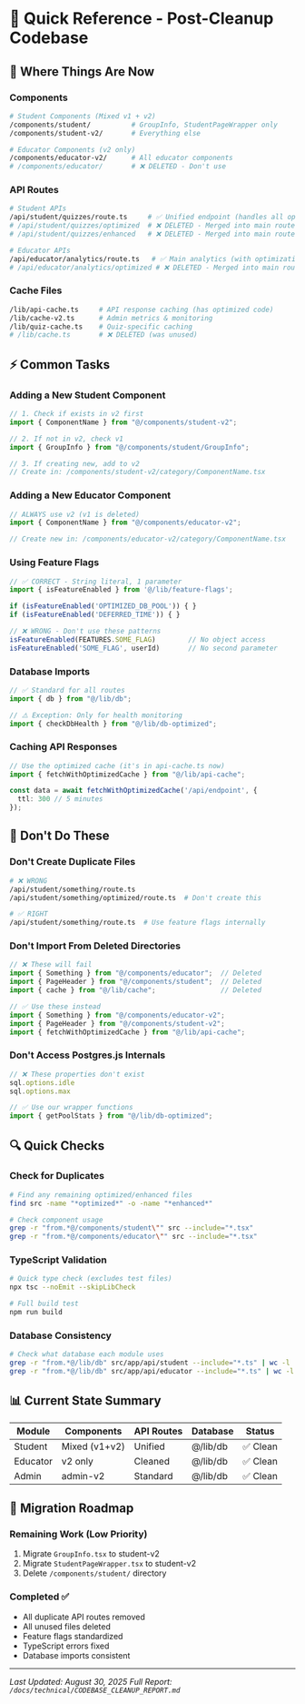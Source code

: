 # 🚀 Quick Reference - Post-Cleanup Codebase

## 📁 Where Things Are Now

### Components
```bash
# Student Components (Mixed v1 + v2)
/components/student/          # GroupInfo, StudentPageWrapper only
/components/student-v2/       # Everything else

# Educator Components (v2 only) 
/components/educator-v2/      # All educator components
# /components/educator/       # ❌ DELETED - Don't use
```

### API Routes
```bash
# Student APIs
/api/student/quizzes/route.ts     # ✅ Unified endpoint (handles all optimizations)
# /api/student/quizzes/optimized  # ❌ DELETED - Merged into main route
# /api/student/quizzes/enhanced   # ❌ DELETED - Merged into main route

# Educator APIs
/api/educator/analytics/route.ts   # ✅ Main analytics (with optimizations)
# /api/educator/analytics/optimized # ❌ DELETED - Merged into main route
```

### Cache Files
```bash
/lib/api-cache.ts     # API response caching (has optimized code)
/lib/cache-v2.ts      # Admin metrics & monitoring
/lib/quiz-cache.ts    # Quiz-specific caching
# /lib/cache.ts       # ❌ DELETED (was unused)
```

## ⚡ Common Tasks

### Adding a New Student Component
```typescript
// 1. Check if exists in v2 first
import { ComponentName } from "@/components/student-v2";

// 2. If not in v2, check v1
import { GroupInfo } from "@/components/student/GroupInfo";

// 3. If creating new, add to v2
// Create in: /components/student-v2/category/ComponentName.tsx
```

### Adding a New Educator Component
```typescript
// ALWAYS use v2 (v1 is deleted)
import { ComponentName } from "@/components/educator-v2";

// Create new in: /components/educator-v2/category/ComponentName.tsx
```

### Using Feature Flags
```typescript
// ✅ CORRECT - String literal, 1 parameter
import { isFeatureEnabled } from '@/lib/feature-flags';

if (isFeatureEnabled('OPTIMIZED_DB_POOL')) { }
if (isFeatureEnabled('DEFERRED_TIME')) { }

// ❌ WRONG - Don't use these patterns
isFeatureEnabled(FEATURES.SOME_FLAG)        // No object access
isFeatureEnabled('SOME_FLAG', userId)       // No second parameter
```

### Database Imports
```typescript
// ✅ Standard for all routes
import { db } from "@/lib/db";

// ⚠️ Exception: Only for health monitoring
import { checkDbHealth } from "@/lib/db-optimized";
```

### Caching API Responses
```typescript
// Use the optimized cache (it's in api-cache.ts now)
import { fetchWithOptimizedCache } from "@/lib/api-cache";

const data = await fetchWithOptimizedCache('/api/endpoint', {
  ttl: 300 // 5 minutes
});
```

## 🚫 Don't Do These

### Don't Create Duplicate Files
```bash
# ❌ WRONG
/api/student/something/route.ts
/api/student/something/optimized/route.ts  # Don't create this

# ✅ RIGHT
/api/student/something/route.ts  # Use feature flags internally
```

### Don't Import From Deleted Directories
```typescript
// ❌ These will fail
import { Something } from "@/components/educator";  // Deleted
import { PageHeader } from "@/components/student";  // Deleted
import { cache } from "@/lib/cache";                // Deleted

// ✅ Use these instead
import { Something } from "@/components/educator-v2";
import { PageHeader } from "@/components/student-v2";
import { fetchWithOptimizedCache } from "@/lib/api-cache";
```

### Don't Access Postgres.js Internals
```typescript
// ❌ These properties don't exist
sql.options.idle
sql.options.max

// ✅ Use our wrapper functions
import { getPoolStats } from "@/lib/db-optimized";
```

## 🔍 Quick Checks

### Check for Duplicates
```bash
# Find any remaining optimized/enhanced files
find src -name "*optimized*" -o -name "*enhanced*"

# Check component usage
grep -r "from.*@/components/student\"" src --include="*.tsx"
grep -r "from.*@/components/educator\"" src --include="*.tsx"
```

### TypeScript Validation
```bash
# Quick type check (excludes test files)
npx tsc --noEmit --skipLibCheck

# Full build test
npm run build
```

### Database Consistency
```bash
# Check what database each module uses
grep -r "from.*@/lib/db" src/app/api/student --include="*.ts" | wc -l
grep -r "from.*@/lib/db" src/app/api/educator --include="*.ts" | wc -l
```

## 📊 Current State Summary

| Module | Components | API Routes | Database | Status |
|--------|------------|------------|----------|--------|
| Student | Mixed (v1+v2) | Unified | @/lib/db | ✅ Clean |
| Educator | v2 only | Cleaned | @/lib/db | ✅ Clean |
| Admin | admin-v2 | Standard | @/lib/db | ✅ Clean |

## 🎯 Migration Roadmap

### Remaining Work (Low Priority)
1. Migrate `GroupInfo.tsx` to student-v2
2. Migrate `StudentPageWrapper.tsx` to student-v2
3. Delete `/components/student/` directory

### Completed ✅
- All duplicate API routes removed
- All unused files deleted
- Feature flags standardized
- TypeScript errors fixed
- Database imports consistent

---
*Last Updated: August 30, 2025*
*Full Report: `/docs/technical/CODEBASE_CLEANUP_REPORT.md`*
